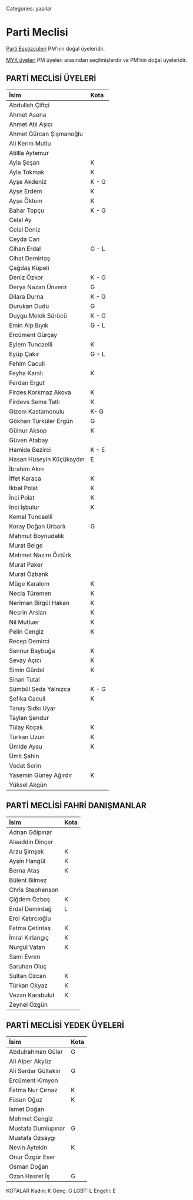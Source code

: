 Categories: yapilar

# Parti Meclisi

[Parti Eşsözcüleri](/bizden/es-sozculer) PM’nin doğal üyeleridir.

[MYK üyeleri](/yapilar/myk) PM üyeleri arasından seçilmişlerdir ve PM’nin doğal üyeleridir.


## PARTİ MECLİSİ ÜYELERİ


 İsim                     | Kota       | 
:-------------------------|:---------- |
Abdullah Çiftçi           |
Ahmet Asena               |
Ahmet Atıl Aşıcı          |
Ahmet Gürcan Şişmanoğlu   |
Ali Kerim Mutlu           |
Atillla Aytemur           |
Ayla Şeşan                | K
Ayla Tokmak               | K
Ayşe Akdeniz              | K - G
Ayşe Erdem                | K
Ayşe Öktem                | K
Bahar Topçu               | K - G
Celal Ay                  |
Celal Deniz               |
Ceyda Can                 |
Cihan Erdal               | G - L
Cihat Demirtaş            |
Çağdaş Küpeli             |
Deniz Özkor               | K - G
Derya Nazan Ünverir       | G
Dilara Durna              | K - G
Durukan Dudu              | G
Duygu Melek Sürücü        | K - G
Emin Alp Bıyık            | G - L
Ercüment Gürçay           |
Eylem Tuncaelli           | K
Eyüp Çakır                | G - L
Fehim Caculi              | 
Feyha Karslı              | K
Ferdan Ergut              |
Firdes Korkmaz Akova      | K
Firdevs Sema Tatlı        | K
Gizem Kastamonulu         | K- G
Gökhan Türküler Ergün     | G
Gülnur Aksop              | K
Güven Atabay              |
Hamide Bezirci            | K - E
Hasan Hüseyin Küçükaydın  | E
İbrahim Akın              |
İffet Karaca              | K
İkbal Polat               | K
İnci Polat                | K
İnci İşbulur              | K
Kemal Tuncaelli           |
Koray Doğan Urbarlı       | G
Mahmut Boynudelik         |
Murat Belge               |
Mehmet Nazım Öztürk       |
Murat Paker               |
Murat Özbank              |
Müge Karalom              | K
Necla Türemen             | K
Neriman Birgül Hakan      | K
Nesrin Arslan             | K
Nil Mutluer               | K
Pelin Cengiz              | K
Recep Demirci             |
Sennur Baybuğa            | K
Sevay Açıcı               | K
Simin Gürdal              | K
Sinan Tutal               | 
Sümbül Seda Yalnızca      | K - G
Şefika Caculi             | K
Tanay Sıdkı Uyar          |
Taylan Şendur             |
Tülay Koçak               | K
Türkan Uzun               | K
Ümide Aysu                | K
Ümit Şahin                |
Vedat Serin               |
Yasemin Güney Ağırdır     | K
Yüksel Akgün              |


## PARTİ MECLİSİ FAHRİ DANIŞMANLAR

 İsim                     | Kota       | 
:-------------------------|:---------- |
Adnan Gölpınar            |
Alaaddin Dinçer           |
Arzu Şimşek               | K
Ayşin Hangül              | K
Berna Ataş                | K
Bülent Bilmez             |
Chris Stephenson          |
Çiğdem Özbaş              | K
Erdal Demirdağ            | L
Erol Katırcıoğlu          |
Fatma Çetintaş            | K
İmral Kırlangıç           | K
Nurgül Vatan              | K
Sami Evren                |
Saruhan Oluç              |
Sultan Özcan              | K
Türkan Okyaz              | K
Vezan Karabulut           | K
Zeynel Özgün              |


## PARTİ MECLİSİ YEDEK ÜYELERİ

 İsim                     | Kota       | 
:-------------------------|:---------- |
Abdulrahman Güler         | G       
Ali Alper Akyüz           |
Ali Serdar Gültekin       | G
Ercüment Kimyon           |
Fatma Nur Çırnaz          | K
Füsun Oğuz                | K
İsmet Doğan               |
Mehmet Cengiz             |
Mustafa Dumlupınar        | G
Mustafa Özsaygı           |
Nevin Aytekin             | K
Onur Özgür Eser           |
Osman Doğan               |
Ozan Hasret İş            | G

KOTALAR
Kadın: K
Genç: G
LGBT: L
Engelli: E
